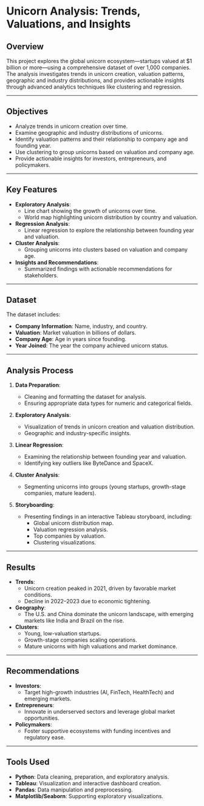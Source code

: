 # **Unicorn Analysis: Trends, Valuations, and Insights**

## **Overview**
This project explores the global unicorn ecosystem—startups valued at $1 billion or more—using a comprehensive dataset of over 1,000 companies. The analysis investigates trends in unicorn creation, valuation patterns, geographic and industry distributions, and provides actionable insights through advanced analytics techniques like clustering and regression.

---

## **Objectives**
- Analyze trends in unicorn creation over time.
- Examine geographic and industry distributions of unicorns.
- Identify valuation patterns and their relationship to company age and founding year.
- Use clustering to group unicorns based on valuation and company age.
- Provide actionable insights for investors, entrepreneurs, and policymakers.

---

## **Key Features**
- **Exploratory Analysis**:
  - Line chart showing the growth of unicorns over time.
  - World map highlighting unicorn distribution by country and valuation.
- **Regression Analysis**:
  - Linear regression to explore the relationship between founding year and valuation.
- **Cluster Analysis**:
  - Grouping unicorns into clusters based on valuation and company age.
- **Insights and Recommendations**:
  - Summarized findings with actionable recommendations for stakeholders.

---

## **Dataset**
The dataset includes:
- **Company Information**: Name, industry, and country.
- **Valuation**: Market valuation in billions of dollars.
- **Company Age**: Age in years since founding.
- **Year Joined**: The year the company achieved unicorn status.

---

## **Analysis Process**
1. **Data Preparation**:
   - Cleaning and formatting the dataset for analysis.
   - Ensuring appropriate data types for numeric and categorical fields.

2. **Exploratory Analysis**:
   - Visualization of trends in unicorn creation and valuation distribution.
   - Geographic and industry-specific insights.

3. **Linear Regression**:
   - Examining the relationship between founding year and valuation.
   - Identifying key outliers like ByteDance and SpaceX.

4. **Cluster Analysis**:
   - Segmenting unicorns into groups (young startups, growth-stage companies, mature leaders).

5. **Storyboarding**:
   - Presenting findings in an interactive Tableau storyboard, including:
     - Global unicorn distribution map.
     - Valuation regression analysis.
     - Top companies by valuation.
     - Clustering visualizations.

---

## **Results**
- **Trends**:
  - Unicorn creation peaked in 2021, driven by favorable market conditions.
  - Decline in 2022–2023 due to economic tightening.
- **Geography**:
  - The U.S. and China dominate the unicorn landscape, with emerging markets like India and Brazil on the rise.
- **Clusters**:
  - Young, low-valuation startups.
  - Growth-stage companies scaling operations.
  - Mature unicorns with high valuations and market dominance.

---

## **Recommendations**
- **Investors**:
  - Target high-growth industries (AI, FinTech, HealthTech) and emerging markets.
- **Entrepreneurs**:
  - Innovate in underserved sectors and leverage global market opportunities.
- **Policymakers**:
  - Foster supportive ecosystems with funding incentives and regulatory ease.

---

## **Tools Used**
- **Python**: Data cleaning, preparation, and exploratory analysis.
- **Tableau**: Visualization and interactive dashboard creation.
- **Pandas**: Data manipulation and preprocessing.
- **Matplotlib/Seaborn**: Supporting exploratory visualizations.

